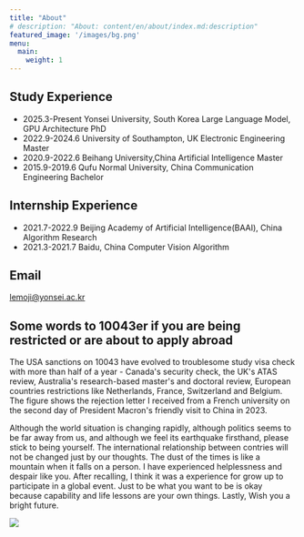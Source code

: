 ```yaml
---
title: "About"
# description: "About: content/en/about/index.md:description"
featured_image: '/images/bg.png'
menu:
  main:
    weight: 1
---
```

## Study Experience

- 2025.3-Present Yonsei University, South Korea  Large Language Model, GPU Architecture PhD
- 2022.9-2024.6 University of Southampton, UK  Electronic Engineering Master 
- 2020.9-2022.6 Beihang University,China  Artificial Intelligence Master
- 2015.9-2019.6 Qufu Normal University, China  Communication Engineering Bachelor

## Internship Experience

- 2021.7-2022.9 Beijing Academy of Artificial Intelligence(BAAI), China  Algorithm Research
- 2021.3-2021.7 Baidu, China  Computer Vision Algorithm

## Email

<lemoji@yonsei.ac.kr>

## Some words to 10043er if you are being restricted or are about to apply abroad

The USA sanctions on 10043 have evolved to troublesome study visa check with more than half of a year - Canada's security check, the UK's ATAS review, Australia's research-based master's and doctoral review, European countries restrictions like Netherlands, France, Switzerland and Belgium. The figure shows the rejection letter I received from a French university on the second day of President Macron's friendly visit to China in 2023.

Although the world situation is changing rapidly, although politics seems to be far away from us, and although we feel its earthquake firsthand, please stick to being yourself. The international relationship between contries will not be changed just by our thoughts. The dust of the times is like a mountain when it falls on a person. I have experienced helplessness and despair like you. After recalling, I think it was a experience for grow up to participate in a global event. Just to be what you want to be is okay because capability and life lessons are your own things. Lastly, Wish you a bright future.

![](/images/10043.jpg)